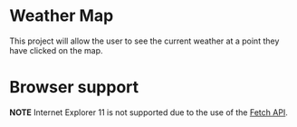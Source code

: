 # Weather Map
This project will allow the user to see the current weather at a point they have clicked on the map.

# Browser support
**NOTE** Internet Explorer 11 is not supported due to the use of the [Fetch API](https://developer.mozilla.org/en-US/docs/Web/API/Fetch_API).

